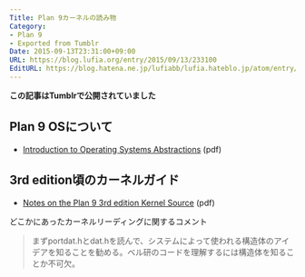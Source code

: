 ```yaml
---
Title: Plan 9カーネルの読み物
Category:
- Plan 9
- Exported from Tumblr
Date: 2015-09-13T23:31:00+09:00
URL: https://blog.lufia.org/entry/2015/09/13/233100
EditURL: https://blog.hatena.ne.jp/lufiabb/lufia.hateblo.jp/atom/entry/26006613561618313
---
```


**この記事はTumblrで公開されていました**

## Plan 9 OSについて

* [Introduction to Operating Systems Abstractions](http://lsub.org/who/nemo/9.intro.pdf) (pdf)

## 3rd edition頃のカーネルガイド

* [Notes on the Plan 9 3rd edition Kernel Source](http://plan9.stanleylieber.com/_books/comp/plan9/Notes.On.The.Plan.9.3rd.Edition.Kernel.Source.pdf) (pdf)

どこかにあったカーネルリーディングに関するコメント

> まずportdat.hとdat.hを読んで、システムによって使われる構造体のアイデアを知ることを勧める。ベル研のコードを理解するには構造体を知ることか不可欠。
